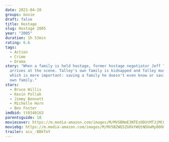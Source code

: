 ```yaml
---
date: 2021-04-28
groups: movie
draft: false
title: Hostage
slug: Hostage 2005
year: "2005"
duration: 1h 53min
rating: 6.6
tags:
  - Action
  - Crime
  - Drama
story: "When a family is held hostage, former hostage negotiator Jeff Talley
  arrives at the scene. Talley's own family is kidnapped and Talley must decide
  which is more important: saving a family he doesn't even know or saving his
  own family."
stars:
  - Bruce Willis
  - Kevin Pollak
  - Jimmy Bennett
  - Michelle Horn
  - Ben Foster
imdbid: tt0340163
parentsguide: 18
moviecover: https://m.media-amazon.com/images/M/MV5BNmE3NTEzODUtMTJjMC00ODk3LTk4MzMtNmY5Mjg4M2M4OThhXkEyXkFqcGdeQXVyNTIzOTk5ODM@._V1_FMjpg_UX759_.jpg
moviebg: https://m.media-amazon.com/images/M/MV5BZWQ5ZGRkYWQtNDUwMy00OGRhLTgxYmItYjI3OTk3NmFhYzAzXkEyXkFqcGdeQXVyOTg4MTY3MDk@._V1_FMjpg_UX1280_.jpg
trailer: aiv_-BBkToY
---
```

